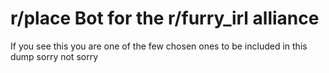# r/place Bot for the r/furry_irl alliance
If you see this you are one of the few chosen ones to be included in this dump
sorry not sorry
